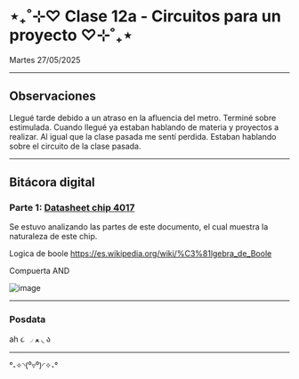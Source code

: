 # ⋆₊˚⊹♡ Clase  12a - Circuitos para un proyecto ♡⊹˚₊⋆

Martes 27/05/2025

***

## Observaciones

<!---Recordar para programar "md" (markdown): 
- https://github.com/adam-p/markdown-here/wiki/Markdown-Cheatsheet 
- https://www.markdownguide.org/basic-syntax/--->

Llegué tarde debido a un atraso en la afluencia del metro. Terminé sobre estimulada. Cuando llegué ya estaban hablando de materia y proyectos a realizar. Al igual que la clase pasada me sentí perdida. Estaban hablando sobre el circuito de la clase pasada.

***

## Bitácora digital

### Parte 1: [Datasheet chip 4017](https://www.ti.com/lit/ds/symlink/cd4017b-mil.pdf?ts=1748292720173&ref_url=https%253A%252F%252Fwww.google.com%252F)

Se estuvo analizando las partes de este documento, el cual muestra la naturaleza de este chip.

Logica de boole
<https://es.wikipedia.org/wiki/%C3%81lgebra_de_Boole>

Compuerta AND

![image](https://github.com/user-attachments/assets/42f89508-1e21-442b-aadf-22fd17b8f55d)

***

### Posdata

ah  ૮ ◞ ﻌ ◟ ა

***

°˖✧◝(⁰▿⁰)◜✧˖°
